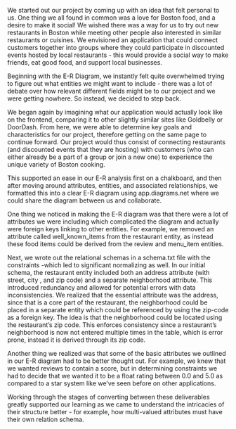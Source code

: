 We started out our project by coming up with an idea that felt personal to us. One thing we all found in common was a love for Boston food, and a desire to make it social! We wished there was a way for us to try out new restaurants in Boston while meeting other people also interested in similar restaurants or cuisines. We envisioned an application that could connect customers together into groups where they could participate in discounted events hosted by local restaurants - this would provide a social way to make friends, eat good food, and support local businesses. 

Beginning with the E-R Diagram, we instantly felt quite overwhelmed trying to figure out what entities we might want to include - there was a lot of debate over how relevant different fields might be to our project and we were getting nowhere. So instead, we decided to step back. 

We began again by imagining what our application would actually look like on the frontend, comparing it to other slightly similar sites like Goldbelly or DoorDash. From here, we were able to determine key goals and characteristics for our project, therefore getting on the same page to continue forward. Our project would thus consist of connecting restaurants (and discounted  events that they are hosting) with customers (who can either already be a part of a group or join a new one) to experience the unique variety of Boston cooking.

This supported an ease in our E-R analysis first on a chalkboard, and then after moving around attributes, entities, and associated relationships, we formatted this into a clear E-R diagram using app.diagrams.net where we could share the diagram between us and collaborate. 

One thing we noticed in making the E-R diagram was that there were a lot of attributes we were including which complicated the diagram and actually were foreign keys linking to other entities. For example, we removed an attribute called well_known_items from the restaurant entity, as instead these food items could be derived from the review and menu_item entities.

Next, we wrote out the relational schemas in a schema.txt file with the constraints -which led to significant normalizing as well. In our initial schema, the restaurant entity included both an address attribute (with street, city , and zip code) and a separate neighborhood attribute. This introduced redundancy and allowed for potential errors with data inconsistencies. We realized that the essential attribute was the address, since that is a core part of the restaurant, the neighborhood could be placed in a separate entity which could be referenced by using the zip-code as a foreign key. The idea is that the neighborhood could be located using the restaurant’s zip code. This enforces consistency since a restaurant’s neighborhood is now not entered multiple times in the table, which is error prone, instead it is derived through its zip code. 

Another thing we realized was that some of the basic attributes we outlined in our E-R diagram had to be better thought out. For example, we knew that we wanted reviews to contain a score, but in determining constraints we had to decide that we wanted it to be a float rating between 0.0 and 5.0 as compared to a star system like we’ve seen before on other applications.

Working through the stages of converting between these deliverables greatly supported our learning as we came to understand the intricacies of their structure better - for example, how multi-valued attributes must have their own relation schema. 

